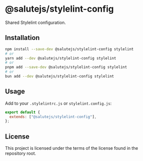 # @salutejs/stylelint-config

Shared Stylelint configuration.

## Installation

```bash
npm install --save-dev @salutejs/stylelint-config stylelint
# or
yarn add --dev @salutejs/stylelint-config stylelint
# or
pnpm add --save-dev @salutejs/stylelint-config stylelint
# or
bun add --dev @salutejs/stylelint-config stylelint
```

## Usage

Add to your `.stylelintrc.js` or `stylelint.config.js`:

```js
export default {
  extends: ["@salutejs/stylelint-config"],
};
```

## License

This project is licensed under the terms of the license found in the repository root.
